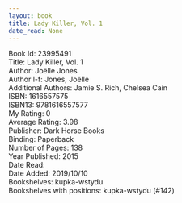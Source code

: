 ```yaml
---
layout: book
title: Lady Killer, Vol. 1
date_read: None
---
```


Book Id: 23995491<br />
Title: Lady Killer, Vol. 1<br />
Author: Joëlle Jones<br />
Author l-f: Jones, Joëlle<br />
Additional Authors: Jamie S. Rich, Chelsea Cain<br />
ISBN: 1616557575<br />
ISBN13: 9781616557577<br />
My Rating: 0<br />
Average Rating: 3.98<br />
Publisher: Dark Horse Books<br />
Binding: Paperback<br />
Number of Pages: 138<br />
Year Published: 2015<br />
Date Read: <br />
Date Added: 2019/10/10<br />
Bookshelves: kupka-wstydu<br />
Bookshelves with positions: kupka-wstydu (#142)<br />

